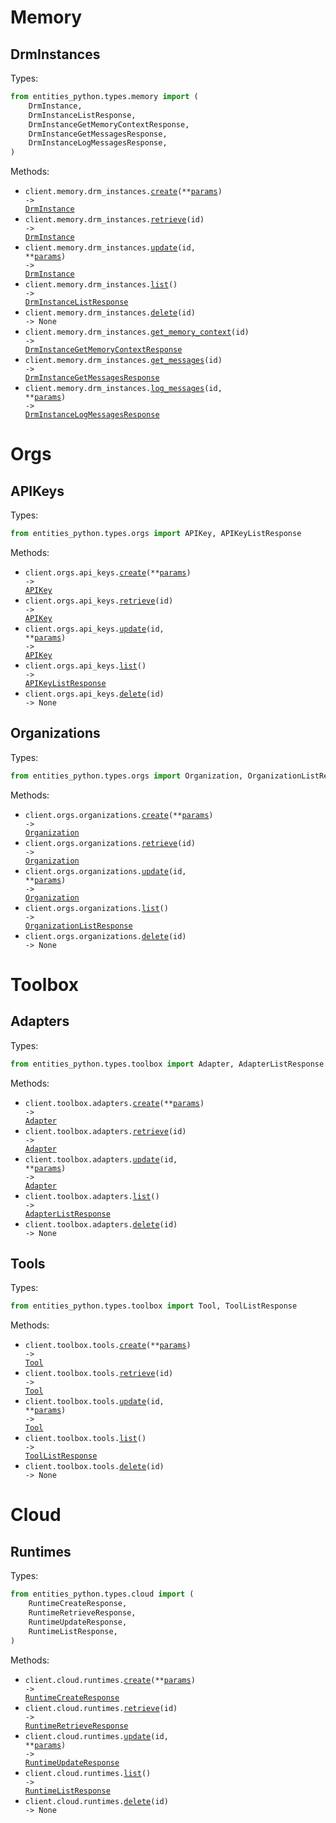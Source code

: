 # Memory

## DrmInstances

Types:

```python
from entities_python.types.memory import (
    DrmInstance,
    DrmInstanceListResponse,
    DrmInstanceGetMemoryContextResponse,
    DrmInstanceGetMessagesResponse,
    DrmInstanceLogMessagesResponse,
)
```

Methods:

- <code title="post /api/memory/drm-instances/">client.memory.drm_instances.<a href="./src/entities_python/resources/memory/drm_instances.py">create</a>(\*\*<a href="src/entities_python/types/memory/drm_instance_create_params.py">params</a>) -> <a href="./src/entities_python/types/memory/drm_instance.py">DrmInstance</a></code>
- <code title="get /api/memory/drm-instances/{id}/">client.memory.drm_instances.<a href="./src/entities_python/resources/memory/drm_instances.py">retrieve</a>(id) -> <a href="./src/entities_python/types/memory/drm_instance.py">DrmInstance</a></code>
- <code title="put /api/memory/drm-instances/{id}/">client.memory.drm_instances.<a href="./src/entities_python/resources/memory/drm_instances.py">update</a>(id, \*\*<a href="src/entities_python/types/memory/drm_instance_update_params.py">params</a>) -> <a href="./src/entities_python/types/memory/drm_instance.py">DrmInstance</a></code>
- <code title="get /api/memory/drm-instances/">client.memory.drm_instances.<a href="./src/entities_python/resources/memory/drm_instances.py">list</a>() -> <a href="./src/entities_python/types/memory/drm_instance_list_response.py">DrmInstanceListResponse</a></code>
- <code title="delete /api/memory/drm-instances/{id}/">client.memory.drm_instances.<a href="./src/entities_python/resources/memory/drm_instances.py">delete</a>(id) -> None</code>
- <code title="get /api/memory/drm-instances/{id}/memory-context/">client.memory.drm_instances.<a href="./src/entities_python/resources/memory/drm_instances.py">get_memory_context</a>(id) -> <a href="./src/entities_python/types/memory/drm_instance_get_memory_context_response.py">DrmInstanceGetMemoryContextResponse</a></code>
- <code title="get /api/memory/drm-instances/{id}/messages/">client.memory.drm_instances.<a href="./src/entities_python/resources/memory/drm_instances.py">get_messages</a>(id) -> <a href="./src/entities_python/types/memory/drm_instance_get_messages_response.py">DrmInstanceGetMessagesResponse</a></code>
- <code title="post /api/memory/drm-instances/{id}/log-messages/">client.memory.drm_instances.<a href="./src/entities_python/resources/memory/drm_instances.py">log_messages</a>(id, \*\*<a href="src/entities_python/types/memory/drm_instance_log_messages_params.py">params</a>) -> <a href="./src/entities_python/types/memory/drm_instance_log_messages_response.py">DrmInstanceLogMessagesResponse</a></code>

# Orgs

## APIKeys

Types:

```python
from entities_python.types.orgs import APIKey, APIKeyListResponse
```

Methods:

- <code title="post /api/orgs/api-keys/">client.orgs.api_keys.<a href="./src/entities_python/resources/orgs/api_keys.py">create</a>(\*\*<a href="src/entities_python/types/orgs/api_key_create_params.py">params</a>) -> <a href="./src/entities_python/types/orgs/api_key.py">APIKey</a></code>
- <code title="get /api/orgs/api-keys/{id}/">client.orgs.api_keys.<a href="./src/entities_python/resources/orgs/api_keys.py">retrieve</a>(id) -> <a href="./src/entities_python/types/orgs/api_key.py">APIKey</a></code>
- <code title="put /api/orgs/api-keys/{id}/">client.orgs.api_keys.<a href="./src/entities_python/resources/orgs/api_keys.py">update</a>(id, \*\*<a href="src/entities_python/types/orgs/api_key_update_params.py">params</a>) -> <a href="./src/entities_python/types/orgs/api_key.py">APIKey</a></code>
- <code title="get /api/orgs/api-keys/">client.orgs.api_keys.<a href="./src/entities_python/resources/orgs/api_keys.py">list</a>() -> <a href="./src/entities_python/types/orgs/api_key_list_response.py">APIKeyListResponse</a></code>
- <code title="delete /api/orgs/api-keys/{id}/">client.orgs.api_keys.<a href="./src/entities_python/resources/orgs/api_keys.py">delete</a>(id) -> None</code>

## Organizations

Types:

```python
from entities_python.types.orgs import Organization, OrganizationListResponse
```

Methods:

- <code title="post /api/orgs/organizations/">client.orgs.organizations.<a href="./src/entities_python/resources/orgs/organizations.py">create</a>(\*\*<a href="src/entities_python/types/orgs/organization_create_params.py">params</a>) -> <a href="./src/entities_python/types/orgs/organization.py">Organization</a></code>
- <code title="get /api/orgs/organizations/{id}/">client.orgs.organizations.<a href="./src/entities_python/resources/orgs/organizations.py">retrieve</a>(id) -> <a href="./src/entities_python/types/orgs/organization.py">Organization</a></code>
- <code title="put /api/orgs/organizations/{id}/">client.orgs.organizations.<a href="./src/entities_python/resources/orgs/organizations.py">update</a>(id, \*\*<a href="src/entities_python/types/orgs/organization_update_params.py">params</a>) -> <a href="./src/entities_python/types/orgs/organization.py">Organization</a></code>
- <code title="get /api/orgs/organizations/">client.orgs.organizations.<a href="./src/entities_python/resources/orgs/organizations.py">list</a>() -> <a href="./src/entities_python/types/orgs/organization_list_response.py">OrganizationListResponse</a></code>
- <code title="delete /api/orgs/organizations/{id}/">client.orgs.organizations.<a href="./src/entities_python/resources/orgs/organizations.py">delete</a>(id) -> None</code>

# Toolbox

## Adapters

Types:

```python
from entities_python.types.toolbox import Adapter, AdapterListResponse
```

Methods:

- <code title="post /api/toolbox/adapters/">client.toolbox.adapters.<a href="./src/entities_python/resources/toolbox/adapters.py">create</a>(\*\*<a href="src/entities_python/types/toolbox/adapter_create_params.py">params</a>) -> <a href="./src/entities_python/types/toolbox/adapter.py">Adapter</a></code>
- <code title="get /api/toolbox/adapters/{id}/">client.toolbox.adapters.<a href="./src/entities_python/resources/toolbox/adapters.py">retrieve</a>(id) -> <a href="./src/entities_python/types/toolbox/adapter.py">Adapter</a></code>
- <code title="put /api/toolbox/adapters/{id}/">client.toolbox.adapters.<a href="./src/entities_python/resources/toolbox/adapters.py">update</a>(id, \*\*<a href="src/entities_python/types/toolbox/adapter_update_params.py">params</a>) -> <a href="./src/entities_python/types/toolbox/adapter.py">Adapter</a></code>
- <code title="get /api/toolbox/adapters/">client.toolbox.adapters.<a href="./src/entities_python/resources/toolbox/adapters.py">list</a>() -> <a href="./src/entities_python/types/toolbox/adapter_list_response.py">AdapterListResponse</a></code>
- <code title="delete /api/toolbox/adapters/{id}/">client.toolbox.adapters.<a href="./src/entities_python/resources/toolbox/adapters.py">delete</a>(id) -> None</code>

## Tools

Types:

```python
from entities_python.types.toolbox import Tool, ToolListResponse
```

Methods:

- <code title="post /api/toolbox/tools/">client.toolbox.tools.<a href="./src/entities_python/resources/toolbox/tools.py">create</a>(\*\*<a href="src/entities_python/types/toolbox/tool_create_params.py">params</a>) -> <a href="./src/entities_python/types/toolbox/tool.py">Tool</a></code>
- <code title="get /api/toolbox/tools/{id}/">client.toolbox.tools.<a href="./src/entities_python/resources/toolbox/tools.py">retrieve</a>(id) -> <a href="./src/entities_python/types/toolbox/tool.py">Tool</a></code>
- <code title="put /api/toolbox/tools/{id}/">client.toolbox.tools.<a href="./src/entities_python/resources/toolbox/tools.py">update</a>(id, \*\*<a href="src/entities_python/types/toolbox/tool_update_params.py">params</a>) -> <a href="./src/entities_python/types/toolbox/tool.py">Tool</a></code>
- <code title="get /api/toolbox/tools/">client.toolbox.tools.<a href="./src/entities_python/resources/toolbox/tools.py">list</a>() -> <a href="./src/entities_python/types/toolbox/tool_list_response.py">ToolListResponse</a></code>
- <code title="delete /api/toolbox/tools/{id}/">client.toolbox.tools.<a href="./src/entities_python/resources/toolbox/tools.py">delete</a>(id) -> None</code>

# Cloud

## Runtimes

Types:

```python
from entities_python.types.cloud import (
    RuntimeCreateResponse,
    RuntimeRetrieveResponse,
    RuntimeUpdateResponse,
    RuntimeListResponse,
)
```

Methods:

- <code title="post /api/cloud/runtimes/">client.cloud.runtimes.<a href="./src/entities_python/resources/cloud/runtimes.py">create</a>(\*\*<a href="src/entities_python/types/cloud/runtime_create_params.py">params</a>) -> <a href="./src/entities_python/types/cloud/runtime_create_response.py">RuntimeCreateResponse</a></code>
- <code title="get /api/cloud/runtimes/{id}/">client.cloud.runtimes.<a href="./src/entities_python/resources/cloud/runtimes.py">retrieve</a>(id) -> <a href="./src/entities_python/types/cloud/runtime_retrieve_response.py">RuntimeRetrieveResponse</a></code>
- <code title="patch /api/cloud/runtimes/{id}/">client.cloud.runtimes.<a href="./src/entities_python/resources/cloud/runtimes.py">update</a>(id, \*\*<a href="src/entities_python/types/cloud/runtime_update_params.py">params</a>) -> <a href="./src/entities_python/types/cloud/runtime_update_response.py">RuntimeUpdateResponse</a></code>
- <code title="get /api/cloud/runtimes/">client.cloud.runtimes.<a href="./src/entities_python/resources/cloud/runtimes.py">list</a>() -> <a href="./src/entities_python/types/cloud/runtime_list_response.py">RuntimeListResponse</a></code>
- <code title="delete /api/cloud/runtimes/{id}/">client.cloud.runtimes.<a href="./src/entities_python/resources/cloud/runtimes.py">delete</a>(id) -> None</code>
